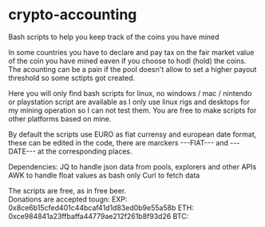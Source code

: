 # crypto-accounting
Bash scripts to help you keep track of the coins you have mined

In some countries you have to declare and pay tax on the fair market value of the coin you have mined eaven if you choose to hodl (hold) the coins.  The acounting can be a pain if the pool doesn't allow to set a higher payout threshold so some sctipts got created.

Here you will only find bash scripts for linux, no windows / mac / nintendo or playstation script are available as I only use linux rigs and desktops for my mining operation so I can not test them.  You are free to make scripts for other platforms based on mine.

By default the scripts use EURO as fiat currensy and european date format, these can be edited in the code, there are marckers ---FIAT--- and ---DATE--- at the corresponding places.

Dependencies:
JQ to handle json data from pools, explorers and other APIs
AWK to handle float values as bash only 
Curl to fetch data

The scripts are free, as in free beer.  
Donations are accepted tougn:
EXP: 0x8ce6b15cfed401c44bcaf41d1d83ed0b9e55a58b
ETH: 0xce984841a23ffbaffa44779ae212f261b8f93d26
BTC: 
